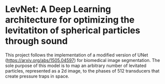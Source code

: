 # LevNet: A Deep Learning architecture for optimizing the levitatiton of spherical particles through sound

This project follows the implementation of a modified version of UNet (https://arxiv.org/abs/1505.04597) for biomedical image segmentation. The sole purpose of this model is to map an arbitrary number of levitated particles, represented as a 2d image, to the phases of 512 transducers that create pressure traps in space.
